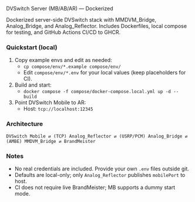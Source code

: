 DVSwitch Server (MB/AB/AR) — Dockerized

Dockerized server-side DVSwitch stack with MMDVM_Bridge, Analog_Bridge, and Analog_Reflector. Includes Dockerfiles, local compose for testing, and GitHub Actions CI/CD to GHCR.

### Quickstart (local)

1. Copy example envs and edit as needed:
   - `cp compose/env/*.example compose/env/`
   - Edit `compose/env/*.env` for your local values (keep placeholders for CI).
2. Build and start:
   - `docker compose -f compose/docker-compose.local.yml up -d --build`
3. Point DVSwitch Mobile to AR:
   - Host: `tcp://localhost:12345`

### Architecture

```
DVSwitch Mobile ⇄ (TCP) Analog_Reflector ⇄ (USRP/PCM) Analog_Bridge ⇄ (AMBE) MMDVM_Bridge ⇄ BrandMeister
```

### Notes

- No real credentials are included. Provide your own `.env` files outside git.
- Defaults are local-only; only `Analog_Reflector` publishes `mobilePort` to host.
- CI does not require live BrandMeister; MB supports a dummy start mode.
